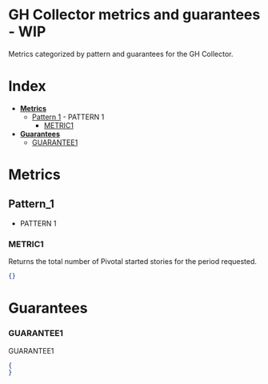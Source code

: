 # GH Collector metrics and guarantees - WIP

Metrics categorized by pattern and guarantees for the GH Collector.

# Index

  * **[Metrics](#metrics)**
    * [Pattern 1](#pattern_1) - PATTERN 1
      * [METRIC1](#METRIC1)
  * **[Guarantees](#guarantees)**
    * [GUARANTEE1](#GUARANTEE1)
# Metrics

## Pattern_1 
 - PATTERN 1

### METRIC1
Returns the total number of Pivotal started stories for the period requested.
``` json
{}
```
# Guarantees

### GUARANTEE1
GUARANTEE1
``` json
{
}
```
